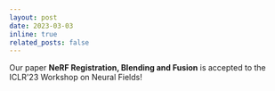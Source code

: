 ```yaml
---
layout: post
date: 2023-03-03
inline: true
related_posts: false
---
```


Our paper **NeRF Registration, Blending and Fusion** is accepted to the ICLR'23 Workshop on Neural Fields!
